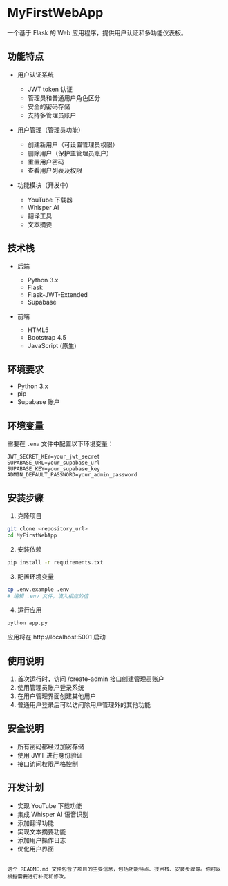 # MyFirstWebApp

一个基于 Flask 的 Web 应用程序，提供用户认证和多功能仪表板。

## 功能特点

- 用户认证系统
  - JWT token 认证
  - 管理员和普通用户角色区分
  - 安全的密码存储
  - 支持多管理员账户

- 用户管理（管理员功能）
  - 创建新用户（可设置管理员权限）
  - 删除用户（保护主管理员账户）
  - 重置用户密码
  - 查看用户列表及权限

- 功能模块（开发中）
  - YouTube 下载器
  - Whisper AI
  - 翻译工具
  - 文本摘要

## 技术栈

- 后端
  - Python 3.x
  - Flask
  - Flask-JWT-Extended
  - Supabase

- 前端
  - HTML5
  - Bootstrap 4.5
  - JavaScript (原生)

## 环境要求

- Python 3.x
- pip
- Supabase 账户

## 环境变量

需要在 `.env` 文件中配置以下环境变量：

```plaintext
JWT_SECRET_KEY=your_jwt_secret
SUPABASE_URL=your_supabase_url
SUPABASE_KEY=your_supabase_key
ADMIN_DEFAULT_PASSWORD=your_admin_password
```

## 安装步骤
1. 克隆项目
```bash
git clone <repository_url>
cd MyFirstWebApp
 ```

2. 安装依赖
```bash
pip install -r requirements.txt
 ```

3. 配置环境变量
```bash
cp .env.example .env
# 编辑 .env 文件，填入相应的值
 ```

4. 运行应用
```bash
python app.py
 ```

应用将在 http://localhost:5001 启动

## 使用说明
1. 首次运行时，访问 /create-admin 接口创建管理员账户
2. 使用管理员账户登录系统
3. 在用户管理界面创建其他用户
4. 普通用户登录后可以访问除用户管理外的其他功能
## 安全说明
- 所有密码都经过加密存储
- 使用 JWT 进行身份验证
- 接口访问权限严格控制
## 开发计划
- 实现 YouTube 下载功能
- 集成 Whisper AI 语音识别
- 添加翻译功能
- 实现文本摘要功能
- 添加用户操作日志
- 优化用户界面
```plaintext

这个 README.md 文件包含了项目的主要信息，包括功能特点、技术栈、安装步骤等。你可以根据需要进行补充和修改。
 ```
```
